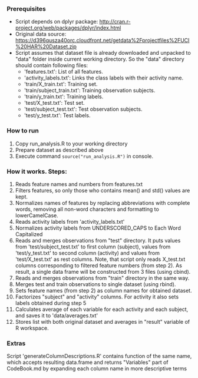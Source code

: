 ### Prerequisites
* Script depends on dplyr package: http://cran.r-project.org/web/packages/dplyr/index.html
* Original data source: https://d396qusza40orc.cloudfront.net/getdata%2Fprojectfiles%2FUCI%20HAR%20Dataset.zip
* Script assumes that dataset file is already downloaded and unpacked to "data" folder inside current working directory. So the "data" directory should contain following files:
  - 'features.txt': List of all features.
  - 'activity_labels.txt': Links the class labels with their activity name.
  - 'train/X_train.txt': Training set.
  - 'train/subject_train.txt': Training observation subjects.
  - 'train/y_train.txt': Training labels.
  - 'test/X_test.txt': Test set.
  - 'test/subject_test.txt': Test observation subjects.
  - 'test/y_test.txt': Test labels.

### How to run
1. Copy run_analysis.R to your working directory
2. Prepare dataset as described above
3. Execute command ```source("run_analysis.R")``` in console.

### How it works. Steps:
1. Reads feature names and numbers from features.txt
2. Filters features, so only those who contains mean() and std() values are kept.
3. Normalizes names of features by replacing abbreviations with complete words, removing all non-word characters and formatting to lowerCamelCase.
4. Reads activity labels from 'activity_labels.txt'
5. Normalizes activity labels from UNDERSCORED_CAPS to Each Word Capitalized
6. Reads and merges observations from "test" directory. It puts values from 'test/subject_test.txt' to first column (subject), values from 'test/y_test.txt' to second column (activity) and values from 'test/X_test.txt' as rest columns. Note, that script only reads X_test.txt columns corresponding to filtered feature numbers (from step 2). As result, a single data frame will be constructed from 3 files (using cbind).
7. Reads and merges observations from "train" directory in the same way. 
8. Merges test and train observations to single dataset (using rbind).
9. Sets feature names (from step 2) as column names for obtained dataset.
10. Factorizes "subject" and "activity" columns. For activity it also sets labels obtained during step 5
11. Calculates average of each variable for each activity and each subject, and saves it to 'data/averages.txt'
12. Stores list with both original dataset and averages in "result" variable of R workspace.

### Extras
Script 'generateColumnDescriptions.R' contains function of the same name, which accepts resulting data.frame and returns "Variables" part of CodeBook.md by expanding each column name in more descriptive terms
